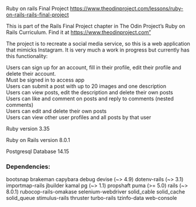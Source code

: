 Ruby on rails Final Project https://www.theodinproject.com/lessons/ruby-on-rails-rails-final-project

This is part of the Rails Final Project chapter in The Odin Project’s Ruby on Rails Curriculum. Find it at https://www.theodinproject.com”

The project is to recreate a social media service, so this is a web application that mimicks Instagram. It is very much a work in progress but currently has this functionality:

Users can sign up for an account, fill in their profile, edit their profile and delete their account.<br>
Must be signed in to access app<br>
Users can submit a post with up to 20 images and one description<br>
Users can view posts, edit the description and delete their own posts<br>
Users can like and comment on posts and reply to comments (nested comments)<br>
Users can edit and delete their own posts<br>
Users can view other user profiles and all posts by that user<br>

Ruby version 3.35<br>

Ruby on Rails version 8.0.1<br>

Postgresql Database 14.15<br>

### Dependencies:<br>
 bootsnap
  brakeman
  capybara
  debug
  devise (~> 4.9)
  dotenv-rails (~> 3.1)
  importmap-rails
  jbuilder
  kamal
  pg (~> 1.1)
  propshaft
  puma (>= 5.0)
  rails (~> 8.0.1)
  rubocop-rails-omakase
  selenium-webdriver
  solid_cable
  solid_cache
  solid_queue
  stimulus-rails
  thruster
  turbo-rails
  tzinfo-data
  web-console
